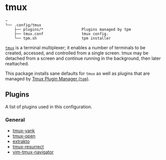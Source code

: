 # tmux

```text
~
└── .config/tmux
    ├── plugins/*                 Plugins managed by tpm
    ├── tmux.conf                 tmux config.
    └── tpm.sh                    tpm installer

```

[`tmux`](https://github.com/tmux/tmux) is a terminal multiplexer; it enables a number of terminals to be created, accessed, and controlled from a single screen. tmux may be detached from a screen and continue running in the background, then later reattached.

This package installs sane defaults for `tmux` as well as plugins that are managed by [Tmux Plugin Manager (`tpm`)](https://github.com/tmux-plugins/tpm).

## Plugins

A list of plugins used in this configuration.

### General

- [tmux-yank](https://github.com/tmux-plugins/tmux-yank)
- [tmux-open](https://github.com/tmux-plugins/tmux-open)
- [extrakto](https://github.com/laktak/extrakto)
- [tmux-resurrect](https://github.com/tmux-plugins/tmux-resurrect)
- [vim-tmux-navigator](https://github.com/christoomey/vim-tmux-navigator)
